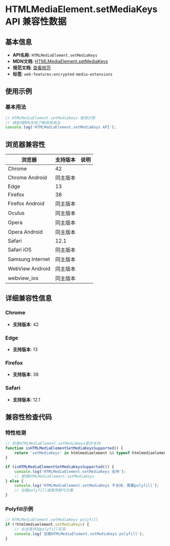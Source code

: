 # HTMLMediaElement.setMediaKeys API 兼容性数据

## 基本信息

- **API名称**: `HTMLMediaElement.setMediaKeys`
- **MDN文档**: [HTMLMediaElement.setMediaKeys](https://developer.mozilla.org/docs/Web/API/HTMLMediaElement/setMediaKeys)
- **规范文档**: [查看规范](https://w3c.github.io/encrypted-media/#dom-htmlmediaelement-setmediakeys)
- **标签**: `web-features:encrypted-media-extensions`

## 使用示例

### 基本用法

```javascript
// HTMLMediaElement.setMediaKeys 使用示例
// 请查阅MDN文档了解具体用法
console.log('HTMLMediaElement.setMediaKeys API');
```

## 浏览器兼容性

| 浏览器 | 支持版本 | 说明 |
|--------|----------|------|
| Chrome | 42 |  |
| Chrome Android | 同主版本 |  |
| Edge | 13 |  |
| Firefox | 38 |  |
| Firefox Android | 同主版本 |  |
| Oculus | 同主版本 |  |
| Opera | 同主版本 |  |
| Opera Android | 同主版本 |  |
| Safari | 12.1 |  |
| Safari iOS | 同主版本 |  |
| Samsung Internet | 同主版本 |  |
| WebView Android | 同主版本 |  |
| webview_ios | 同主版本 |  |

## 详细兼容性信息

### Chrome

- **支持版本**: 42

### Edge

- **支持版本**: 13

### Firefox

- **支持版本**: 38

### Safari

- **支持版本**: 12.1

## 兼容性检查代码

### 特性检测

```javascript
// 检查HTMLMediaElement.setMediaKeys是否支持
function isHTMLMediaElementSetMediaKeysSupported() {
    return 'setMediaKeys' in htmlmediaelement && typeof htmlmediaelement.setMediaKeys === 'function';
}

if (isHTMLMediaElementSetMediaKeysSupported()) {
    console.log('HTMLMediaElement.setMediaKeys 支持');
    // 使用HTMLMediaElement.setMediaKeys
} else {
    console.log('HTMLMediaElement.setMediaKeys 不支持，需要polyfill');
    // 加载polyfill或使用替代方案
}
```

### Polyfill示例

```javascript
// HTMLMediaElement.setMediaKeys polyfill
if (!htmlmediaelement.setMediaKeys) {
    // 在这里添加polyfill实现
    console.log('加载HTMLMediaElement.setMediaKeys polyfill');
}
```

